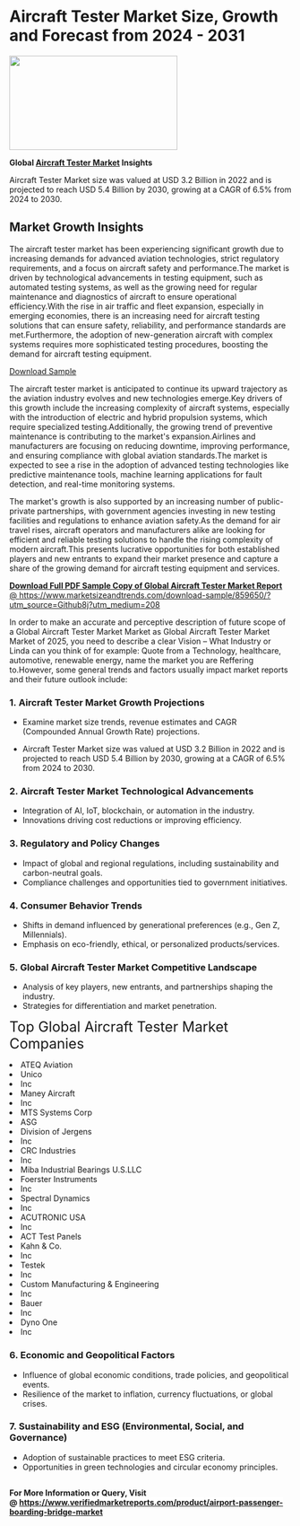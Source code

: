 <H1>Aircraft Tester Market Size, Growth and Forecast from 2024 - 2031</H1><img class="aligncenter size-medium wp-image-584254" src="https://thirdeyenews.in/wp-content/uploads/2024/09/Global-Market-Research-300x168.jpeg" alt="" width="300" height="168" /><p><strong>Global&nbsp;<a href="https://www.marketsizeandtrends.com/download-sample/859650/?utm_source=Github8j?utm_medium=208">Aircraft Tester Market</a> Insights</strong></p><p>Aircraft Tester Market size was valued at USD 3.2 Billion in 2022 and is projected to reach USD 5.4 Billion by 2030, growing at a CAGR of 6.5% from 2024 to 2030.</p><p><h2>Market Growth Insights</h2> <p>The aircraft tester market has been experiencing significant growth due to increasing demands for advanced aviation technologies, strict regulatory requirements, and a focus on aircraft safety and performance.The market is driven by technological advancements in testing equipment, such as automated testing systems, as well as the growing need for regular maintenance and diagnostics of aircraft to ensure operational efficiency.With the rise in air traffic and fleet expansion, especially in emerging economies, there is an increasing need for aircraft testing solutions that can ensure safety, reliability, and performance standards are met.Furthermore, the adoption of new-generation aircraft with complex systems requires more sophisticated testing procedures, boosting the demand for aircraft testing equipment.</p> <p><a href="#">Download Sample</a></p> <p>The aircraft tester market is anticipated to continue its upward trajectory as the aviation industry evolves and new technologies emerge.Key drivers of this growth include the increasing complexity of aircraft systems, especially with the introduction of electric and hybrid propulsion systems, which require specialized testing.Additionally, the growing trend of preventive maintenance is contributing to the market's expansion.Airlines and manufacturers are focusing on reducing downtime, improving performance, and ensuring compliance with global aviation standards.The market is expected to see a rise in the adoption of advanced testing technologies like predictive maintenance tools, machine learning applications for fault detection, and real-time monitoring systems.</p> <p>The market's growth is also supported by an increasing number of public-private partnerships, with government agencies investing in new testing facilities and regulations to enhance aviation safety.As the demand for air travel rises, aircraft operators and manufacturers alike are looking for efficient and reliable testing solutions to handle the rising complexity of modern aircraft.This presents lucrative opportunities for both established players and new entrants to expand their market presence and capture a share of the growing demand for aircraft testing equipment and services.</p> <p><a href="#"></p><p><span class=""><strong>Download Full PDF Sample Copy of Global Aircraft Tester Market Report</strong> @ <a href="https://www.marketsizeandtrends.com/download-sample/859650/?utm_source=Github8j?utm_medium=208" target="_blank">https://www.marketsizeandtrends.com/download-sample/859650/?utm_source=Github8j?utm_medium=208</a></span></p><p>In order to make an accurate and perceptive description of future scope of a Global&nbsp;Aircraft Tester Market Market as Global&nbsp;Aircraft Tester Market Market of 2025, you need to describe a clear Vision &ndash; What Industry or Linda can you think of for example: Quote from a Technology, healthcare, automotive, renewable energy, name the market you are Reffering to.However, some general trends and factors usually impact market reports and their future outlook include:</p><h3>1.&nbsp;<strong>Aircraft Tester Market Growth Projections</strong></h3><ul><li>Examine market size trends, revenue estimates and CAGR (Compounded Annual Growth Rate) projections.</li><li><p>Aircraft Tester Market size was valued at USD 3.2 Billion in 2022 and is projected to reach USD 5.4 Billion by 2030, growing at a CAGR of 6.5% from 2024 to 2030.</p></li></ul><h3>2.&nbsp;<strong>Aircraft Tester Market Technological Advancements</strong></h3><ul><li>Integration of AI, IoT, blockchain, or automation in the industry.</li><li>Innovations driving cost reductions or improving efficiency.</li></ul><h3>3.&nbsp;<strong>Regulatory and Policy Changes</strong></h3><ul><li>Impact of global and regional regulations, including sustainability and carbon-neutral goals.</li><li>Compliance challenges and opportunities tied to government initiatives.</li></ul><h3>4.&nbsp;<strong>Consumer Behavior Trends</strong></h3><ul><li>Shifts in demand influenced by generational preferences (e.g., Gen Z, Millennials).</li><li>Emphasis on eco-friendly, ethical, or personalized products/services.</li></ul><h3>5.&nbsp;<strong>Global Aircraft Tester Market Competitive Landscape</strong></h3><ul><li>Analysis of key players, new entrants, and partnerships shaping the industry.</li><li>Strategies for differentiation and market penetration.</li></ul><p data-pm-slice="1 1 []"><span style="color: inherit; font-family: inherit; font-size: 25px;">Top Global Aircraft Tester Market Companies</span></p><div class="" data-test-id=""><p><li>ATEQ Aviation</li><li> Unico</li><li> Inc</li><li> Maney Aircraft</li><li> Inc</li><li> MTS Systems Corp</li><li> ASG</li><li> Division of Jergens</li><li> Inc</li><li> CRC Industries</li><li> Inc</li><li> Miba Industrial Bearings U.S.LLC</li><li> Foerster Instruments</li><li> Inc</li><li> Spectral Dynamics</li><li> Inc</li><li> ACUTRONIC USA</li><li> Inc</li><li> ACT Test Panels</li><li> Kahn & Co.</li><li> Inc</li><li> Testek</li><li> Inc</li><li> Custom Manufacturing & Engineering</li><li> Inc</li><li> Bauer</li><li> Inc</li><li> Dyno One</li><li> Inc</li></p></div><h3>6.&nbsp;<strong>Economic and Geopolitical Factors</strong></h3><ul><li>Influence of global economic conditions, trade policies, and geopolitical events.</li><li>Resilience of the market to inflation, currency fluctuations, or global crises.</li></ul><h3>7.&nbsp;<strong>Sustainability and ESG (Environmental, Social, and Governance)</strong></h3><ul><li>Adoption of sustainable practices to meet ESG criteria.</li><li>Opportunities in green technologies and circular economy principles.</li></ul><h2><strong style="font-size: 14px;">For More Information or Query, Visit @&nbsp;</strong><a style="background-color: #ffffff; font-size: 14px;" href="https://www.marketsizeandtrends.com/report/aircraft-tester-market/" target="_blank">https://www.verifiedmarketreports.com/product/airport-passenger-boarding-bridge-market</a></h2>